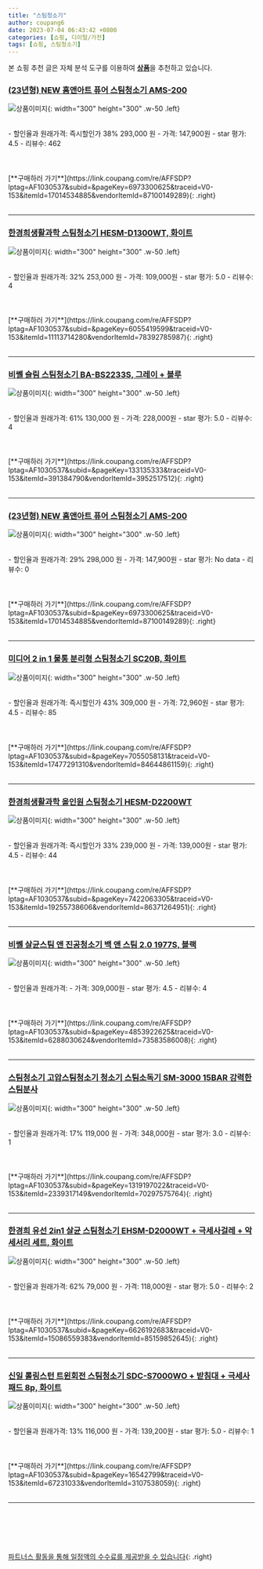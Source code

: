 ```yaml
---
title: "스팀청소기"
author: coupang6
date: 2023-07-04 06:43:42 +0800
categories: [쇼핑, 디이털/가전]
tags: [쇼핑, 스팀청소기]
---
```


본 쇼핑 추천 글은 자체 분석 도구를 이용하여 [**상품**](https://link.coupang.com/a/bao1ui)을 추천하고 있습니다.

### [(23년형) NEW 홈앤아트 퓨어 스팀청소기 AMS-200](https://link.coupang.com/re/AFFSDP?lptag=AF1030537&subid=&pageKey=6973300625&traceid=V0-153&itemId=17014534885&vendorItemId=87100149289)

![상품이미지](https://thumbnail10.coupangcdn.com/thumbnails/remote/230x230ex/image/vendor_inventory/cce8/3796b8fbf03e1e8bbef41211bd6809b0f8df1fbe75017480bf41aeea4fe4.jpg){: width="300" height="300" .w-50 .left}


<br>
- 할인율과 원래가격: 즉시할인가 38%  293,000   원
- 가격: 147,900원
- star 평가: 4.5
- 리뷰수: 462
<br>
<br>
<br>
<br>
[**구매하러 가기**](https://link.coupang.com/re/AFFSDP?lptag=AF1030537&subid=&pageKey=6973300625&traceid=V0-153&itemId=17014534885&vendorItemId=87100149289){: .right}
<br>
<br>

---

### [한경희생활과학 스팀청소기 HESM-D1300WT, 화이트](https://link.coupang.com/re/AFFSDP?lptag=AF1030537&subid=&pageKey=6055419599&traceid=V0-153&itemId=11113714280&vendorItemId=78392785987)

![상품이미지](https://thumbnail6.coupangcdn.com/thumbnails/remote/230x230ex/image/retail/images/3832341953673121-9f4d4f22-8c51-4afb-9ca3-00e1eb5631c4.jpg){: width="300" height="300" .w-50 .left}


<br>
- 할인율과 원래가격: 32%  253,000   원
- 가격: 109,000원
- star 평가: 5.0
- 리뷰수: 4
<br>
<br>
<br>
<br>
[**구매하러 가기**](https://link.coupang.com/re/AFFSDP?lptag=AF1030537&subid=&pageKey=6055419599&traceid=V0-153&itemId=11113714280&vendorItemId=78392785987){: .right}
<br>
<br>

---

### [비쎌 슬림 스팀청소기 BA-BS2233S, 그레이 + 블루](https://link.coupang.com/re/AFFSDP?lptag=AF1030537&subid=&pageKey=133135333&traceid=V0-153&itemId=391384790&vendorItemId=3952517512)

![상품이미지](https://thumbnail6.coupangcdn.com/thumbnails/remote/230x230ex/image/product/image/vendoritem/2018/12/14/3952517512/36f0502a-6a49-4342-bb9b-7c913423ef77.jpg){: width="300" height="300" .w-50 .left}


<br>
- 할인율과 원래가격: 61%  130,000   원
- 가격: 228,000원
- star 평가: 5.0
- 리뷰수: 4
<br>
<br>
<br>
<br>
[**구매하러 가기**](https://link.coupang.com/re/AFFSDP?lptag=AF1030537&subid=&pageKey=133135333&traceid=V0-153&itemId=391384790&vendorItemId=3952517512){: .right}
<br>
<br>

---

### [(23년형) NEW 홈앤아트 퓨어 스팀청소기 AMS-200](https://link.coupang.com/re/AFFSDP?lptag=AF1030537&subid=&pageKey=6973300625&traceid=V0-153&itemId=17014534885&vendorItemId=87100149289)

![상품이미지](https://thumbnail10.coupangcdn.com/thumbnails/remote/230x230ex/image/vendor_inventory/cce8/3796b8fbf03e1e8bbef41211bd6809b0f8df1fbe75017480bf41aeea4fe4.jpg){: width="300" height="300" .w-50 .left}


<br>
- 할인율과 원래가격: 29%  298,000   원
- 가격: 147,900원
- star 평가: No data
- 리뷰수: 0
<br>
<br>
<br>
<br>
[**구매하러 가기**](https://link.coupang.com/re/AFFSDP?lptag=AF1030537&subid=&pageKey=6973300625&traceid=V0-153&itemId=17014534885&vendorItemId=87100149289){: .right}
<br>
<br>

---

### [미디어 2 in 1 물통 분리형 스팀청소기 SC20B, 화이트](https://link.coupang.com/re/AFFSDP?lptag=AF1030537&subid=&pageKey=7055058131&traceid=V0-153&itemId=17477291310&vendorItemId=84644861159)

![상품이미지](https://thumbnail9.coupangcdn.com/thumbnails/remote/230x230ex/image/retail/images/3308243982448895-a5638a69-81be-4537-b2db-443f49cabdc7.jpg){: width="300" height="300" .w-50 .left}


<br>
- 할인율과 원래가격: 즉시할인가 43%  309,000   원
- 가격: 72,960원
- star 평가: 4.5
- 리뷰수: 85
<br>
<br>
<br>
<br>
[**구매하러 가기**](https://link.coupang.com/re/AFFSDP?lptag=AF1030537&subid=&pageKey=7055058131&traceid=V0-153&itemId=17477291310&vendorItemId=84644861159){: .right}
<br>
<br>

---

### [한경희생활과학 올인원 스팀청소기 HESM-D2200WT](https://link.coupang.com/re/AFFSDP?lptag=AF1030537&subid=&pageKey=7422063305&traceid=V0-153&itemId=19255738606&vendorItemId=86371264951)

![상품이미지](https://thumbnail8.coupangcdn.com/thumbnails/remote/230x230ex/image/vendor_inventory/9c9c/1b12a831b14776bc5ba43ce002bd277c80d11175e0dca88fc9ac79fd5745.jpg){: width="300" height="300" .w-50 .left}


<br>
- 할인율과 원래가격: 즉시할인가 33%  239,000   원
- 가격: 139,000원
- star 평가: 4.5
- 리뷰수: 44
<br>
<br>
<br>
<br>
[**구매하러 가기**](https://link.coupang.com/re/AFFSDP?lptag=AF1030537&subid=&pageKey=7422063305&traceid=V0-153&itemId=19255738606&vendorItemId=86371264951){: .right}
<br>
<br>

---

### [비쎌 살균스팀 앤 진공청소기 백 앤 스팀 2.0 1977S, 블랙](https://link.coupang.com/re/AFFSDP?lptag=AF1030537&subid=&pageKey=4853922625&traceid=V0-153&itemId=6288030624&vendorItemId=73583586008)

![상품이미지](https://thumbnail10.coupangcdn.com/thumbnails/remote/230x230ex/image/retail/images/2021/01/21/15/5/3b0d20e5-beb1-434b-9e06-53afe689aeba.jpg){: width="300" height="300" .w-50 .left}


<br>
- 할인율과 원래가격: 
- 가격: 309,000원
- star 평가: 4.5
- 리뷰수: 4
<br>
<br>
<br>
<br>
[**구매하러 가기**](https://link.coupang.com/re/AFFSDP?lptag=AF1030537&subid=&pageKey=4853922625&traceid=V0-153&itemId=6288030624&vendorItemId=73583586008){: .right}
<br>
<br>

---

### [스팀청소기 고압스팀청소기 청소기 스팀소독기 SM-3000 15BAR 강력한스팀분사](https://link.coupang.com/re/AFFSDP?lptag=AF1030537&subid=&pageKey=1319197022&traceid=V0-153&itemId=2339317149&vendorItemId=70297575764)

![상품이미지](https://thumbnail6.coupangcdn.com/thumbnails/remote/230x230ex/image/vendor_inventory/ca5d/dc5485f63a09c7a7f33cfaf4f48f1d7746bf0652198afb992fc37928a196.jpg){: width="300" height="300" .w-50 .left}


<br>
- 할인율과 원래가격: 17%  119,000   원
- 가격: 348,000원
- star 평가: 3.0
- 리뷰수: 1
<br>
<br>
<br>
<br>
[**구매하러 가기**](https://link.coupang.com/re/AFFSDP?lptag=AF1030537&subid=&pageKey=1319197022&traceid=V0-153&itemId=2339317149&vendorItemId=70297575764){: .right}
<br>
<br>

---

### [한경희 유선 2in1 살균 스팀청소기 EHSM-D2000WT + 극세사걸레 + 악세서리 세트, 화이트](https://link.coupang.com/re/AFFSDP?lptag=AF1030537&subid=&pageKey=6626192683&traceid=V0-153&itemId=15086559383&vendorItemId=85159852645)

![상품이미지](https://thumbnail10.coupangcdn.com/thumbnails/remote/230x230ex/image/vendor_inventory/95a8/f0e9983d5dc9cd2e198d17c2d5f1547074108fb35c3878af2c141d13d093.jpg){: width="300" height="300" .w-50 .left}


<br>
- 할인율과 원래가격: 62%  79,000   원
- 가격: 118,000원
- star 평가: 5.0
- 리뷰수: 2
<br>
<br>
<br>
<br>
[**구매하러 가기**](https://link.coupang.com/re/AFFSDP?lptag=AF1030537&subid=&pageKey=6626192683&traceid=V0-153&itemId=15086559383&vendorItemId=85159852645){: .right}
<br>
<br>

---

### [신일 롤링스턴 트윈회전 스팀청소기 SDC-S7000WO + 받침대 + 극세사패드 8p, 화이트](https://link.coupang.com/re/AFFSDP?lptag=AF1030537&subid=&pageKey=16542799&traceid=V0-153&itemId=67231033&vendorItemId=3107538059)

![상품이미지](https://thumbnail6.coupangcdn.com/thumbnails/remote/230x230ex/image/retail/images/1704714571065992-0d1c2db8-fcd9-45d0-98ab-ff434344ab08.jpg){: width="300" height="300" .w-50 .left}


<br>
- 할인율과 원래가격: 13%  116,000   원
- 가격: 139,200원
- star 평가: 5.0
- 리뷰수: 1
<br>
<br>
<br>
<br>
[**구매하러 가기**](https://link.coupang.com/re/AFFSDP?lptag=AF1030537&subid=&pageKey=16542799&traceid=V0-153&itemId=67231033&vendorItemId=3107538059){: .right}
<br>
<br>

---
<br><br><br><br><br> [파트너스 활동을 통해 일정액의 수수료를 제공받을 수 있습니다](https://link.coupang.com/a/bao1ui){: .right}